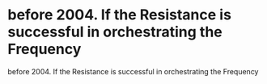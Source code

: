 # before 2004. If the Resistance is successful in orchestrating the Frequency

before 2004. If the Resistance is successful in orchestrating the Frequency